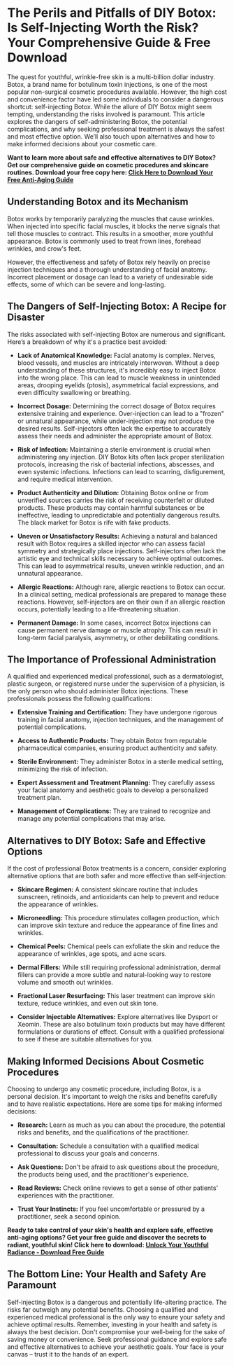 # The Perils and Pitfalls of DIY Botox: Is Self-Injecting Worth the Risk? Your Comprehensive Guide & Free Download

The quest for youthful, wrinkle-free skin is a multi-billion dollar industry. Botox, a brand name for botulinum toxin injections, is one of the most popular non-surgical cosmetic procedures available. However, the high cost and convenience factor have led some individuals to consider a dangerous shortcut: self-injecting Botox. While the allure of DIY Botox might seem tempting, understanding the risks involved is paramount. This article explores the dangers of self-administering Botox, the potential complications, and why seeking professional treatment is always the safest and most effective option.  We’ll also touch upon alternatives and how to make informed decisions about your cosmetic care.

**Want to learn more about safe and effective alternatives to DIY Botox? Get our comprehensive guide on cosmetic procedures and skincare routines. Download your free copy here: [Click Here to Download Your Free Anti-Aging Guide](https://udemywork.com/self-injecting-botox)**

## Understanding Botox and its Mechanism

Botox works by temporarily paralyzing the muscles that cause wrinkles. When injected into specific facial muscles, it blocks the nerve signals that tell those muscles to contract. This results in a smoother, more youthful appearance.  Botox is commonly used to treat frown lines, forehead wrinkles, and crow's feet.

However, the effectiveness and safety of Botox rely heavily on precise injection techniques and a thorough understanding of facial anatomy.  Incorrect placement or dosage can lead to a variety of undesirable side effects, some of which can be severe and long-lasting.

## The Dangers of Self-Injecting Botox: A Recipe for Disaster

The risks associated with self-injecting Botox are numerous and significant. Here’s a breakdown of why it's a practice best avoided:

*   **Lack of Anatomical Knowledge:**  Facial anatomy is complex.  Nerves, blood vessels, and muscles are intricately interwoven. Without a deep understanding of these structures, it's incredibly easy to inject Botox into the wrong place. This can lead to muscle weakness in unintended areas, drooping eyelids (ptosis), asymmetrical facial expressions, and even difficulty swallowing or breathing.

*   **Incorrect Dosage:**  Determining the correct dosage of Botox requires extensive training and experience.  Over-injection can lead to a "frozen" or unnatural appearance, while under-injection may not produce the desired results. Self-injectors often lack the expertise to accurately assess their needs and administer the appropriate amount of Botox.

*   **Risk of Infection:** Maintaining a sterile environment is crucial when administering any injection.  DIY Botox kits often lack proper sterilization protocols, increasing the risk of bacterial infections, abscesses, and even systemic infections. Infections can lead to scarring, disfigurement, and require medical intervention.

*   **Product Authenticity and Dilution:**  Obtaining Botox online or from unverified sources carries the risk of receiving counterfeit or diluted products. These products may contain harmful substances or be ineffective, leading to unpredictable and potentially dangerous results.  The black market for Botox is rife with fake products.

*   **Uneven or Unsatisfactory Results:**  Achieving a natural and balanced result with Botox requires a skilled injector who can assess facial symmetry and strategically place injections. Self-injectors often lack the artistic eye and technical skills necessary to achieve optimal outcomes. This can lead to asymmetrical results, uneven wrinkle reduction, and an unnatural appearance.

*   **Allergic Reactions:** Although rare, allergic reactions to Botox can occur. In a clinical setting, medical professionals are prepared to manage these reactions. However, self-injectors are on their own if an allergic reaction occurs, potentially leading to a life-threatening situation.

*   **Permanent Damage:**  In some cases, incorrect Botox injections can cause permanent nerve damage or muscle atrophy. This can result in long-term facial paralysis, asymmetry, or other debilitating conditions.

## The Importance of Professional Administration

A qualified and experienced medical professional, such as a dermatologist, plastic surgeon, or registered nurse under the supervision of a physician, is the only person who should administer Botox injections. These professionals possess the following qualifications:

*   **Extensive Training and Certification:**  They have undergone rigorous training in facial anatomy, injection techniques, and the management of potential complications.

*   **Access to Authentic Products:**  They obtain Botox from reputable pharmaceutical companies, ensuring product authenticity and safety.

*   **Sterile Environment:**  They administer Botox in a sterile medical setting, minimizing the risk of infection.

*   **Expert Assessment and Treatment Planning:**  They carefully assess your facial anatomy and aesthetic goals to develop a personalized treatment plan.

*   **Management of Complications:**  They are trained to recognize and manage any potential complications that may arise.

## Alternatives to DIY Botox: Safe and Effective Options

If the cost of professional Botox treatments is a concern, consider exploring alternative options that are both safer and more effective than self-injection:

*   **Skincare Regimen:** A consistent skincare routine that includes sunscreen, retinoids, and antioxidants can help to prevent and reduce the appearance of wrinkles.

*   **Microneedling:** This procedure stimulates collagen production, which can improve skin texture and reduce the appearance of fine lines and wrinkles.

*   **Chemical Peels:** Chemical peels can exfoliate the skin and reduce the appearance of wrinkles, age spots, and acne scars.

*   **Dermal Fillers:** While still requiring professional administration, dermal fillers can provide a more subtle and natural-looking way to restore volume and smooth out wrinkles.

*   **Fractional Laser Resurfacing:** This laser treatment can improve skin texture, reduce wrinkles, and even out skin tone.

*   **Consider Injectable Alternatives:** Explore alternatives like Dysport or Xeomin. These are also botulinum toxin products but may have different formulations or durations of effect. Consult with a qualified professional to see if these are suitable alternatives for you.

## Making Informed Decisions About Cosmetic Procedures

Choosing to undergo any cosmetic procedure, including Botox, is a personal decision.  It's important to weigh the risks and benefits carefully and to have realistic expectations.  Here are some tips for making informed decisions:

*   **Research:**  Learn as much as you can about the procedure, the potential risks and benefits, and the qualifications of the practitioner.

*   **Consultation:** Schedule a consultation with a qualified medical professional to discuss your goals and concerns.

*   **Ask Questions:** Don't be afraid to ask questions about the procedure, the products being used, and the practitioner's experience.

*   **Read Reviews:**  Check online reviews to get a sense of other patients' experiences with the practitioner.

*   **Trust Your Instincts:**  If you feel uncomfortable or pressured by a practitioner, seek a second opinion.

**Ready to take control of your skin's health and explore safe, effective anti-aging options? Get your free guide and discover the secrets to radiant, youthful skin! Click here to download: [Unlock Your Youthful Radiance - Download Free Guide](https://udemywork.com/self-injecting-botox)**

## The Bottom Line: Your Health and Safety Are Paramount

Self-injecting Botox is a dangerous and potentially life-altering practice. The risks far outweigh any potential benefits.  Choosing a qualified and experienced medical professional is the only way to ensure your safety and achieve optimal results. Remember, investing in your health and safety is always the best decision. Don't compromise your well-being for the sake of saving money or convenience. Seek professional guidance and explore safe and effective alternatives to achieve your aesthetic goals.  Your face is your canvas – trust it to the hands of an expert.
